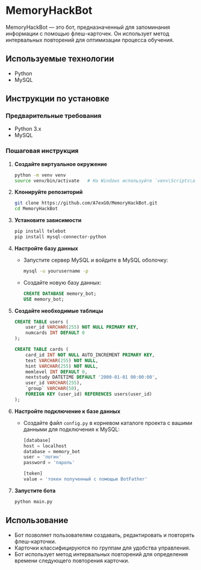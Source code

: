 # MemoryHackBot

MemoryHackBot — это бот, предназначенный для запоминания информации с помощью флеш-карточек. Он использует метод интервальных повторений для оптимизации процесса обучения.

## Используемые технологии
- Python
- MySQL

## Инструкции по установке

### Предварительные требования
- Python 3.x
- MySQL

### Пошаговая инструкция

1. **Создайте виртуальное окружение**
   ```bash
   python -m venv venv
   source venv/bin/activate   # На Windows используйте `venv\Scripts\activate`
   ```

2. **Клонируйте репозиторий**
   ```bash
   git clone https://github.com/A7exG0/MemoryHackBot.git
   cd MemoryHackBot
   ```

3. **Установите зависимости**
   ```bash
   pip install telebot
   pip install mysql-connector-python
   ```

4. **Настройте базу данных**
   - Запустите сервер MySQL и войдите в MySQL оболочку:
     ```bash
     mysql -u yourusername -p
     ```
   - Создайте новую базу данных:
     ```sql
     CREATE DATABASE memory_bot;
     USE memory_bot;
     ```

5. **Создайте необходимые таблицы**
   ```sql
   CREATE TABLE users (
       user_id VARCHAR(255) NOT NULL PRIMARY KEY,
       numcards INT DEFAULT 0
   );

   CREATE TABLE cards (
       card_id INT NOT NULL AUTO_INCREMENT PRIMARY KEY,
       text VARCHAR(255) NOT NULL,
       hint VARCHAR(255) NOT NULL,
       memlevel INT DEFAULT 0,
       nextstudy DATETIME DEFAULT '2000-01-01 00:00:00',
       user_id VARCHAR(255),
       `group` VARCHAR(50),
       FOREIGN KEY (user_id) REFERENCES users(user_id)
   );
   ```

6. **Настройте подключение к базе данных**
   - Создайте файл `config.py` в корневом каталоге проекта с вашими данными для подключения к MySQL:
     ```python
     [database]
     host = localhost
     database = memory_bot
     user = 'логин'
     password = 'пароль'
     
     [token]
     value = 'токен полученный с помощью BotFather'
     ```

7. **Запустите бота**
   ```bash
   python main.py
   ```

## Использование
- Бот позволяет пользователям создавать, редактировать и повторять флеш-карточки.
- Карточки классифицируются по группам для удобства управления.
- Бот использует метод интервальных повторений для определения времени следующего повторения карточки.
